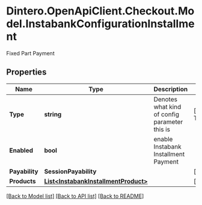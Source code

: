 # Dintero.OpenApiClient.Checkout.Model.InstabankConfigurationInstallment
Fixed Part Payment

## Properties

Name | Type | Description | Notes
------------ | ------------- | ------------- | -------------
**Type** | **string** | Denotes what kind of config parameter this is | [optional] [default to TypeEnum.PaymentProductType]
**Enabled** | **bool** | enable Instabank Installment Payment | 
**Payability** | **SessionPayability** |  | [optional] 
**Products** | [**List&lt;InstabankInstallmentProduct&gt;**](InstabankInstallmentProduct.md) |  | [optional] [readonly] 

[[Back to Model list]](../README.md#documentation-for-models) [[Back to API list]](../README.md#documentation-for-api-endpoints) [[Back to README]](../README.md)

